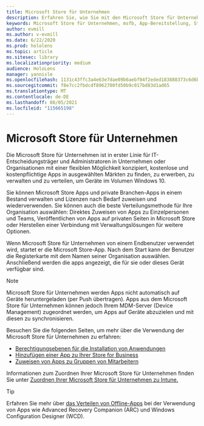 ```yaml
---
title: Microsoft Store für Unternehmen
description: Erfahren Sie, wie Sie mit den Microsoft Store für Unternehmen arbeiten, um Ihre Mixed Reality-Anwendungen in Ihrem Unternehmen zu veröffentlichen.
keywords: Microsoft Store für Unternehmen, msfb, App-Bereitstellung, Store
author: evmill
ms.author: v-evmill
ms.date: 6/22/2020
ms.prod: hololens
ms.topic: article
ms.sitesec: library
ms.localizationpriority: medium
audience: HoloLens
manager: yannisle
ms.openlocfilehash: 1131c43ffc3a4e63e7dae09b6aebf04f2eded183888373c6d6b75bca8d3b872c
ms.sourcegitcommit: f8e7cc2fbdcdf8962700fd50b9c017bd83d1ad65
ms.translationtype: MT
ms.contentlocale: de-DE
ms.lasthandoff: 08/05/2021
ms.locfileid: "115665198"
---
```

# <a name="microsoft-store-for-business"></a>Microsoft Store für Unternehmen

Die Microsoft Store für Unternehmen ist in erster Linie für IT-Entscheidungsträger und Administratoren in Unternehmen oder Organisationen mit einer flexiblen Möglichkeit konzipiert, kostenlose und kostenpflichtige Apps in ausgewählten Märkten zu finden, zu erwerben, zu verwalten und zu verteilen, um Geräte im Volumen Windows 10. 

Sie können Microsoft Store Apps und private Branchen-Apps in einem Bestand verwalten und Lizenzen nach Bedarf zuweisen und wiederverwenden. Sie können auch die beste Verteilungsmethode für Ihre Organisation auswählen: Direktes Zuweisen von Apps zu Einzelpersonen und Teams, Veröffentlichen von Apps auf privaten Seiten in Microsoft Store oder Herstellen einer Verbindung mit Verwaltungslösungen für weitere Optionen.

Wenn Microsoft Store für Unternehmen von einem Endbenutzer verwendet wird, startet er die Microsoft Store-App. Nach dem Start kann der Benutzer die Registerkarte mit dem Namen seiner Organisation auswählen. Anschließend werden die apps angezeigt, die für sie oder dieses Gerät verfügbar sind.

> [!Note] 
> Microsoft Store für Unternehmen werden Apps nicht automatisch auf Geräte heruntergeladen (per Push übertragen). Apps aus dem Microsoft Store für Unternehmen können jedoch Ihrem MDM-Server (Device Management) zugeordnet werden, um Apps auf Geräte abzuzielen und mit diesen zu synchronisieren.

Besuchen Sie die folgenden Seiten, um mehr über die Verwendung der Microsoft Store für Unternehmen zu erfahren:

* [Berechtigungsebenen für die Installation von Anwendungen](/mem/intune/configuration/device-restrictions-windows-holographic#app-store)
* [Hinzufügen einer App zu Ihrer Store for Business](/mem/intune/apps/store-apps-windows)
* [Zuweisen von Apps zu Gruppen von Mitarbeitern](/mem/intune/apps/windows-store-for-business)

Informationen zum Zuordnen Ihrer Microsoft Store für Unternehmen finden Sie unter [Zuordnen Ihrer Microsoft Store für Unternehmen zu Intune.](/mem/intune/apps/windows-store-for-business#associate-your-microsoft-store-for-business-account-with-intune)

> [!Tip]
> Erfahren Sie mehr über [das Verteilen von Offline-Apps](/microsoft-store/distribute-offline-apps) bei der Verwendung von Apps wie Advanced Recovery Companion (ARC) und Windows Configuration Designer (WCD).
